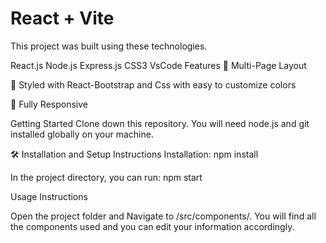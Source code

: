 # React + Vite

This project was built using these technologies.

React.js
Node.js
Express.js
CSS3
VsCode
Features
📖 Multi-Page Layout

🎨 Styled with React-Bootstrap and Css with easy to customize colors

📱 Fully Responsive

Getting Started
Clone down this repository. You will need node.js and git installed globally on your machine.

🛠 Installation and Setup Instructions
Installation: npm install

In the project directory, you can run: npm start


Usage Instructions

Open the project folder and Navigate to /src/components/.
You will find all the components used and you can edit your information accordingly.
